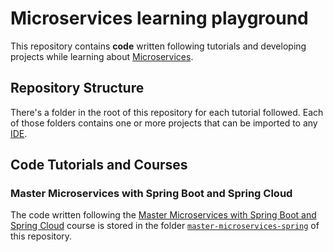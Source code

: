 # Microservices learning playground

This repository contains **code** written following tutorials and developing projects while learning about [Microservices](https://microservices.io/).

## Repository Structure

There's a folder in the root of this repository for each tutorial followed. Each of those folders contains one or more projects that can be imported to any [IDE](https://en.wikipedia.org/wiki/Integrated_development_environment).

## Code Tutorials and Courses

### Master Microservices with Spring Boot and Spring Cloud

The code written following the [Master Microservices with Spring Boot and Spring Cloud](https://www.udemy.com/course/microservices-with-spring-boot-and-spring-cloud/) course is stored in the folder [`master-microservices-spring`](./master-microservices-spring) of this repository.
